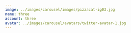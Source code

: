 ```yaml
---
image: ../images/carousel/images/pizzacat-ig03.jpg
name: three
account: three
avatar: ../images/carousel/avatars/twitter-avatar-1.jpg
---
```

